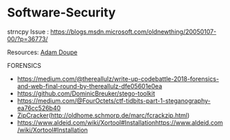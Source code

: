 # Software-Security

strncpy Issue :
https://blogs.msdn.microsoft.com/oldnewthing/20050107-00/?p=36773/




Resources:
[Adam Doupe](https://github.com/adamdoupe)




FORENSICS

* https://medium.com/@thereallulz/write-up-codebattle-2018-forensics-and-web-final-round-by-thereallulz-dfe05601e0ea
* https://github.com/DominicBreuker/stego-toolkit
* https://medium.com/@FourOctets/ctf-tidbits-part-1-steganography-ea76cc526b40
* [ZipCracker](https://github.com/hyc/fcrackzip)(http://oldhome.schmorp.de/marc/fcrackzip.html)
* https://www.aldeid.com/wiki/Xortool#Installationhttps://www.aldeid.com/wiki/Xortool#Installation
